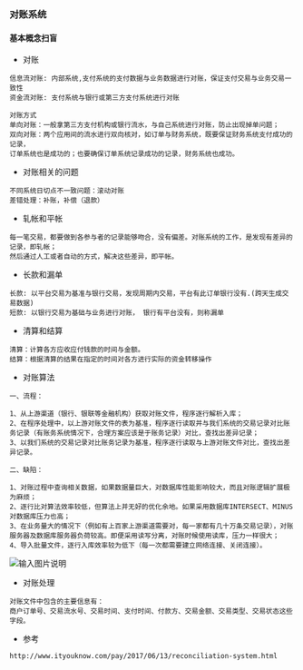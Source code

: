 ### 对账系统

#### 基本概念扫盲
* 对账
````text
信息流对账: 内部系统,支付系统的支付数据与业务数据进行对账，保证支付交易与业务交易一致性
资金流对账: 支付系统与银行或第三方支付系统进行对账

对账方式
单向对账：一般拿第三方支付机构或银行流水，与自己系统进行对账，防止出现掉单问题；
双向对账：两个应用间的流水进行双向核对，如订单与财务系统，既要保证财务系统支付成功的记录，
订单系统也是成功的；也要确保订单系统记录成功的记录，财务系统也成功。
````
* 对账相关的问题
```text
不同系统日切点不一致问题：滚动对账
差错处理：补账，补偿（退款）
```

* 轧帐和平帐
```text
每一笔交易，都要做到各参与者的记录能够吻合，没有偏差。对账系统的工作，是发现有差异的记录，即轧帐；
然后通过人工或者自动的方式，解决这些差异，即平帐。
```

* 长款和漏单
```text
长款: 以平台交易为基准与银行交易，发现周期内交易，平台有此订单银行没有.(跨天生成交易数据)
短款: 以银行交易为基础与业务进行对账， 银行有平台没有，则称漏单

```

* 清算和结算
```text
清算：计算各方应收应付钱款的时间与金额。
结算：根据清算的结果在指定的时间对各方进行实际的资金转移操作
```

* 对账算法
```text
一、流程：

1、从上游渠道（银行、银联等金融机构）获取对账文件，程序逐行解析入库；
2、在程序处理中，以上游对账文件的表为基准，程序逐行读取并与我们系统的交易记录对比账务记录（有账务系统情况下，合理方案应该是于账务记录）对比，查找出差异记录；
3、以我们系统的交易记录对比账务记录为基准，程序逐行读取与上游对账文件对比，查找出差异记录。

二、缺陷：

1、对账过程中查询相关数据，如果数据量巨大，对数据库性能影响较大，而且对账逻辑扩展极为麻烦；
2、逐行比对算法效率较低，但算法上并无好的优化余地。如果采用数据库INTERSECT、MINUS对数据库压力也高； 
3、在业务量大的情况下（例如有上百家上游渠道需要对，每一家都有几十万条交易记录），对账服务器及数据库服务器负荷较高。即便采用读写分离，对账时候使用读库，压力一样很大；
4、导入批量文件，逐行入库效率较为低下（每一次都需要建立网络连接、关闭连接）。
```

![输入图片说明](https://github.com/qccr-twl2123/springcloud/blob/master/images/duizhang.png "在这里输入图片标题")


* 对账处理
```text
对账文件中包含的主要信息有：
商户订单号、交易流水号、交易时间、支付时间、付款方、交易金额、交易类型、交易状态这些字段。
```


* 参考
```text
http://www.ityouknow.com/pay/2017/06/13/reconciliation-system.html
```